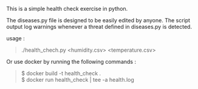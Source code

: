 This is a simple health check exercise in python.

The diseases.py file is designed to be easily edited by anyone.
The script output log warnings whenever a threat defined in diseases.py is detected.

usage :
> ./health_chech.py <humidity.csv> <temperature.csv>

Or use docker by running the following commands :
> $ docker build -t health_check .  
> $ docker run health_check | tee -a health.log
